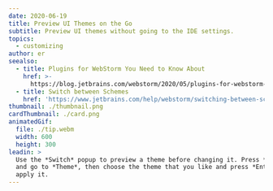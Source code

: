 ```yaml
---
date: 2020-06-19
title: Preview UI Themes on the Go
subtitle: Preview UI themes without going to the IDE settings.
topics:
  - customizing
author: er
seealso:
  - title: Plugins for WebStorm You Need to Know About
    href: >-
      https://blog.jetbrains.com/webstorm/2020/05/plugins-for-webstorm-you-need-to-know-about/
  - title: Switch between Schemes
    href: 'https://www.jetbrains.com/help/webstorm/switching-between-schemes.html'
thumbnail: ./thumbnail.png
cardThumbnail: ./card.png
animatedGif:
  file: ./tip.webm
  width: 600
  height: 300
leadin: >
  Use the *Switch* popup to preview a theme before changing it. Press *Ctrl+`*
  and go to *Theme*, then choose the theme that you like and press *Enter* to
  apply it.
---
```


